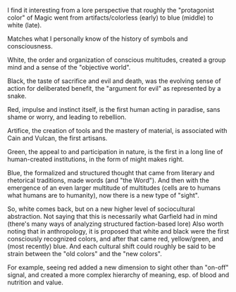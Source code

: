 I find it interesting from a lore perspective that roughly the "protagonist color" of Magic went from artifacts/colorless (early) to blue (middle) to white (late).

Matches what I personally know of the history of symbols and consciousness. 

White, the order and organization of conscious multitudes, created a group mind and a sense of the "objective world". 

Black, the taste of sacrifice and evil and death, was the evolving sense of action for deliberated benefit, the "argument for evil" as represented by a snake. 

Red, impulse and instinct itself, is the first human acting in paradise, sans shame or worry, and leading to rebellion. 

Artifice, the creation of tools and the mastery of material, is associated with Cain and Vulcan, the first artisans. 

Green, the appeal to and participation in nature, is the first in a long line of human-created institutions, in the form of might makes right. 

Blue, the formalized and structured thought that came from literary and rhetorical traditions, made words (and "the Word"). And then with the emergence of an even larger multitude of multitudes (cells are to humans what humans are to humanity), now there is a new type of "sight". 

So, white comes back, but on a new higher level of sociocultural abstraction. Not saying that this is necessarily what Garfield had in mind (there's many ways of analyzing structured faction-based lore) Also worth noting that in anthropology, it is proposed that white and black were the first consciously recognized colors, and after that came red, yellow/green, and (most recently) blue. And each cultural shift could roughly be said to be strain between the "old colors" and the "new colors". 

For example, seeing red added a new dimension to sight other than "on-off" signal, and created a more complex hierarchy of meaning, esp. of blood and nutrition and value.